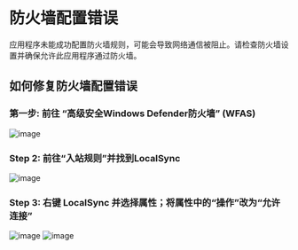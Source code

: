 # 防火墙配置错误
应用程序未能成功配置防火墙规则，可能会导致网络通信被阻止。请检查防火墙设置并确保允许此应用程序通过防火墙。

## 如何修复防火墙配置错误
### 第一步: 前往 “高级安全Windows Defender防火墙” (WFAS)
![image](https://github.com/user-attachments/assets/77d9d5c8-46dd-4aa5-97cc-356c170b8fec)

### Step 2: 前往“入站规则”并找到LocalSync
![image](https://github.com/user-attachments/assets/d54e70de-7c37-4d54-a2d9-82d9656da08d)

### Step 3: 右键 LocalSync 并选择属性；将属性中的“操作”改为“允许连接”
![image](https://github.com/user-attachments/assets/87833d2a-a59a-49ed-be71-dd3ac34e415e)
![image](https://github.com/user-attachments/assets/5912a5a9-ad2e-4bb5-9115-7ebd6f1206b6)
